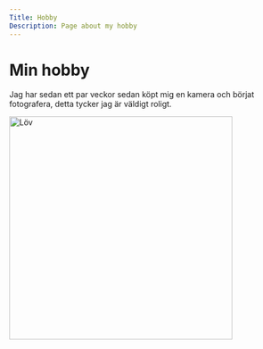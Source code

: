 ```yaml
---
Title: Hobby
Description: Page about my hobby
---
```


Min hobby
==================

Jag har sedan ett par veckor sedan köpt mig en kamera och börjat fotografera, detta tycker jag är väldigt roligt. 

<img src="../portfolio/assets/img/leaf.jpg" alt="Löv" width=400>